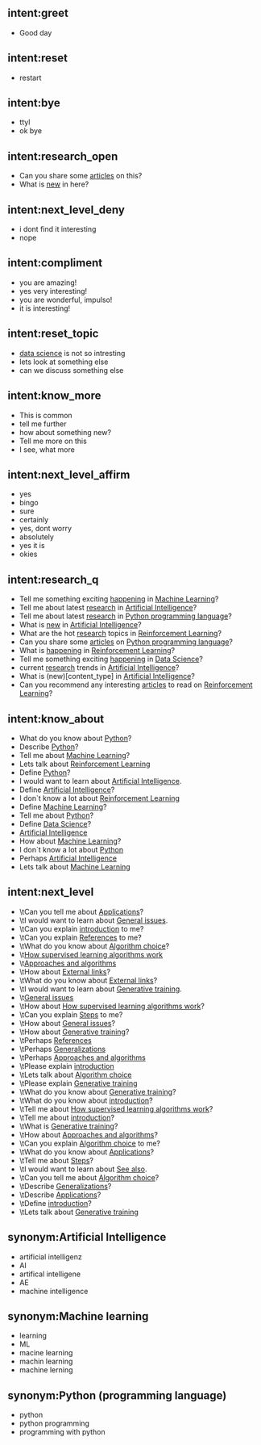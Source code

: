 ## intent:greet
- Good day

## intent:reset
- restart

## intent:bye
- ttyl
- ok bye

## intent:research_open
- Can you share some [articles](content_type) on this?
- What is [new](content_type) in here?

## intent:next_level_deny
- i dont find it interesting
- nope

## intent:compliment
- you are amazing!
- yes very interesting!
- you are wonderful, impulso!
- it is interesting!

## intent:reset_topic
- [data science](Tparent) is not so intresting
- lets look at something else
- can we discuss something else

## intent:know_more
- This is common
- tell me further
- how about something new?
- Tell me more on this
- I see, what more

## intent:next_level_affirm
- yes
- bingo
- sure
- certainly
- yes, dont worry
- absolutely
- yes it is
- okies

## intent:research_q
- Tell me something exciting [happening](content_type) in [Machine Learning](Tparent)?
- Tell me about latest [research](content_type) in [Artificial Intelligence](Tparent)?
- Tell me about latest [research](content_type) in [Python programming language](Tparent)?
- What is [new](content_type) in [Artificial Intelligence](Tparent)?
- What are the hot [research](content_type) topics in [Reinforcement Learning](Tparent)?
- Can you share some [articles](content_type) on [Python programming language](Tparent)?
- What is [happening](content_type) in [Reinforcement Learning](Tparent)?
- Tell me something exciting [happening](content_type) in [Data Science](Tparent)?
- current [research](content_type) trends in [Artificial Intelligence](Tparent)?
- What is (new)[content_type] in [Artificial Intelligence](Tparent)?
- Can you recommend any interesting [articles](content_type) to read on [Reinforcement Learning](Tparent)?

## intent:know_about
- What do you know about [Python](Tparent)?
- Describe [Python](Tparent)?
- Tell me about [Machine Learning](Tparent)?
- Lets talk about [Reinforcement Learning](Tparent)
- Define [Python](Tparent)?
- I would want to learn about [Artificial Intelligence](Tparent).
- Define [Artificial Intelligence](Tparent)?
- I don`t know a lot about [Reinforcement Learning](Tparent)
- Define [Machine Learning](Tparent)?
- Tell me about [Python](Tparent)?
- Define [Data Science](Tparent)?
- [Artificial Intelligence](Tparent)
- How about [Machine Learning](Tparent)?
- I don`t know a lot about [Python](Tparent)
- Perhaps [Artificial Intelligence](Tparent)
- Lets talk about [Machine Learning](Tparent)

## intent:next_level
- \tCan you tell me about [Applications](Tchild)?
- \tI would want to learn about [General issues](Tchild).
- \tCan you explain [introduction](Tchild) to me?
- \tCan you explain [References](Tchild) to me?
- \tWhat do you know about [Algorithm choice](Tchild)?
- \t[How supervised learning algorithms work](Tchild)
- \t[Approaches and algorithms](Tchild)
- \tHow about [External links](Tchild)?
- \tWhat do you know about [External links](Tchild)?
- \tI would want to learn about [Generative training](Tchild).
- \t[General issues](Tchild)
- \tHow about [How supervised learning algorithms work](Tchild)?
- \tCan you explain [Steps](Tchild) to me?
- \tHow about [General issues](Tchild)?
- \tHow about [Generative training](Tchild)?
- \tPerhaps [References](Tchild)
- \tPerhaps [Generalizations](Tchild)
- \tPerhaps [Approaches and algorithms](Tchild)
- \tPlease explain [introduction](Tchild)
- \tLets talk about [Algorithm choice](Tchild)
- \tPlease explain [Generative training](Tchild)
- \tWhat do you know about [Generative training](Tchild)?
- \tWhat do you know about [introduction](Tchild)?
- \tTell me about [How supervised learning algorithms work](Tchild)?
- \tTell me about [introduction](Tchild)?
- \tWhat is [Generative training](Tchild)?
- \tHow about [Approaches and algorithms](Tchild)?
- \tCan you explain [Algorithm choice](Tchild) to me?
- \tWhat do you know about [Applications](Tchild)?
- \tTell me about [Steps](Tchild)?
- \tI would want to learn about [See also](Tchild).
- \tCan you tell me about [Algorithm choice](Tchild)?
- \tDescribe [Generalizations](Tchild)?
- \tDescribe [Applications](Tchild)?
- \tDefine [introduction](Tchild)?
- \tLets talk about [Generative training](Tchild)

## synonym:Artificial Intelligence
- artificial intelligenz
- AI
- artifical intelligene
- AE
- machine intelligence

## synonym:Machine learning
- learning
- ML
- macine learning
- machin learning
- machine lerning

## synonym:Python (programming language)
- python
- python programming
- programming with python
